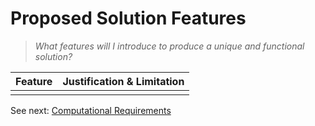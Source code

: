 # Proposed Solution Features
> *What features will I introduce to produce a unique and functional solution?*

| Feature | Justification & Limitation |
|---|---|
|  |  |

See next: [Computational Requirements](1.6-computational_requirements.md)
